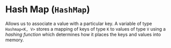 # Hash Map (`HashMap`)

Allows us to associate a value with a particular key. A variable of type
`Hashmap<K, V>` stores a mapping of keys of type `K` to values of type `V` 
using a *hashing function* which determines how it places the keys and values
into memory.